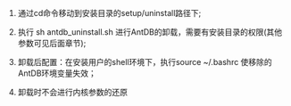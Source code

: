 1) 通过cd命令移动到安装目录的setup/uninstall路径下;

2) 执行 sh antdb_uninstall.sh 进行AntDB的卸载，需要有安装目录的权限(其他参数可见后面章节);

3) 卸载后配置：在安装用户的shell环境下，执行source ~/.bashrc 使移除的AntDB环境变量失效；

4) 卸载时不会进行内核参数的还原
